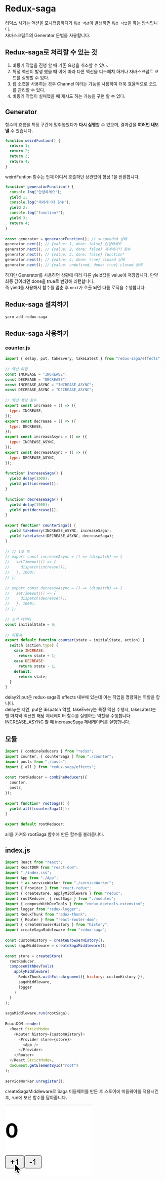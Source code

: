 # Redux-saga

리덕스 사가는 액션을 모니터링하다가 `특정 액션`이 발생하면 `특정 작업`을 하는 방식입니다.<br />
자바스크립트의 Generator 문법을 사용합니다.

## Redux-saga로 처리할 수 있는 것

1. 비동기 작업을 진행 할 때 기존 요청을 취소할 수 있다.
2. 특정 액션이 발생 헀을 때 이에 따라 다른 액션을 디스패치 하거나 자바스크립트 코드를 실행할 수 있다.
3. 웹 소켓을 사용하는 경우 Channel 이라는 기능을 사용하여 더욱 효율적으로 코드를 관리할 수 있다.
4. 비동기 작업이 실패했을 때 재시도 하는 기능을 구현 할 수 있다.

## Generator

함수의 흐름을 특정 구간에 멈춰놓았다가 **다시 실행**할 수 있으며, 결과값을 **여러번 내보낼** 수 있습니다.

```js
function weirdFuntion() {
  return 1;
  return 2;
  return 3;
  return 4;
}
```

weirdFuntion 함수는 언제 어디서 호출하던 상관없이 항상 1을 반환합니다.

```js
function* generatorFunction() {
  console.log("안녕하세요");
  yield 1;
  console.log("제네레이터 함수");
  yield 2;
  console.log("function*");
  yield 3;
  return 4;
}

const generator = generatorFunction(); // suspended 상태
generator.next(); // {value: 1, done: false} 안녕하세요
generator.next(); // {value: 2, done: false} 제네레이터 함수
generator.next(); // {value: 3, done: false} function*
generator.next(); // {value: 4, done: true} closed 상태
generator.next(); // {value: undefined, done: true} closed 상태
```

하지만 Generator를 사용하면 상황에 따라 다른 yield값을 value에 저장합니다. 만약 최종 값이라면 done을 true로 변경해 리턴합니다.<br />
즉 yield를 사용해서 함수를 멈춘 후 `next`가 호출 되면 다름 로직을 수행합니다.

## Redux-saga 설치하기

```bash
yarn add redux-saga
```

## Redux-saga 사용하기

### counter.js

```js
import { delay, put, takeEvery, takeLatest } from "redux-saga/effects";

// 액션 타입
const INCREASE = "INCREASE";
const DECREASE = "DECREASE";
const INCREASE_ASYNC = "INCREASE_ASYNC";
const DECREASE_ASYNC = "DECREASE_ASYNC";

// 액션 생성 함수
export const increase = () => ({
  type: INCREASE,
});
export const decrease = () => ({
  type: DECREASE,
});
export const increaseAsync = () => ({
  type: INCREASE_ASYNC,
});
export const decreaseAsync = () => ({
  type: DECREASE_ASYNC,
});

function* increaseSaga() {
  yield delay(1000);
  yield put(increase());
}

function* decreaseSaga() {
  yield delay(1000);
  yield put(decrease());
}

export function* counterSaga() {
  yield takeEvery(INCREASE_ASYNC, increaseSaga);
  yield takeLatest(DECREASE_ASYNC, decreaseSaga);
}

// // 1초 후
// export const increaseAsync = () => (dispatch) => {
//   setTimeout(() => {
//     dispatch(increase());
//   }, 1000);
// };

// export const decreaseAsync = () => (dispatch) => {
//   setTimeout(() => {
//     dispatch(decrease());
//   }, 1000);
// };

// 초기 데이터
const initialState = 0;

// 리듀서
export default function counter(state = initialState, action) {
  switch (action.type) {
    case INCREASE:
      return state + 1;
    case DECREASE:
      return state - 1;
    default:
      return state;
  }
}
```

delay와 put은 redux-saga의 effects 내부에 있는데 이는 작업을 명령하는 역할을 합니다.<br />
delay는 지연, put은 dispatch 역할, takeEvery는 특정 액션 수행시, takeLatest는 맨 마지막 액션만 해당 제네레이터 함수를 실행하는 역할을 수행합니다.<br />
INCREASE_ASYNC 할 때 increaseSaga 제네레이터를 실행합니다.

## 모듈

```js
import { combineReducers } from "redux";
import counter, { counterSaga } from "./counter";
import posts from "./posts";
import { all } from "redux-saga/effects";

const rootReducer = combineReducers({
  counter,
  posts,
});

export function* rootSaga() {
  yield all([counterSaga()]);
}

export default rootReducer;
```

all을 가져와 rootSaga 함수에 만든 함수를 불러옵니다.

## index.js

```js
import React from "react";
import ReactDOM from "react-dom";
import "./index.css";
import App from "./App";
import * as serviceWorker from "./serviceWorker";
import { Provider } from "react-redux";
import { createStore, applyMiddleware } from "redux";
import rootReducer, { rootSaga } from "./modules";
import { composeWithDevTools } from "redux-devtools-extension";
import logger from "redux-logger";
import ReduxThunk from "redux-thunk";
import { Router } from "react-router-dom";
import { createBrowserHistory } from "history";
import createSagaMiddleware from "redux-saga";

const customHistory = createBrowserHistory();
const sagaMiddleware = createSagaMiddleware();

const store = createStore(
  rootReducer,
  composeWithDevTools(
    applyMiddleware(
      ReduxThunk.withExtraArgument({ history: customHistory }),
      sagaMiddleware,
      logger
    )
  )
);

sagaMiddleware.run(rootSaga);

ReactDOM.render(
  <React.StrictMode>
    <Router history={customHistory}>
      <Provider store={store}>
        <App />
      </Provider>
    </Router>
  </React.StrictMode>,
  document.getElementById("root")
);

serviceWorker.unregister();
```

createSagaMiddleware로 Saga 미들웨어를 만든 후 스토어에 미들웨어를 적용시킨 후, run에 보낸 함수를 담아줍니다.

![saga_counter](../assets/gifs/saga_counter.gif)
